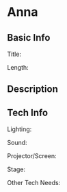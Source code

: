 # Anna


## Basic Info

Title:

Length:


## Description



## Tech Info

Lighting:

Sound:

Projector/Screen:

Stage:

Other Tech Needs:
